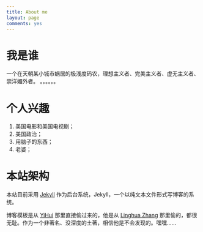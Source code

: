 ```yaml
---
title: About me
layout: page
comments: yes
---
```


# 我是谁

一个在天朝某小城市蜗居的极浅度码农，理想主义者、完美主义者、虚无主义者、崇洋媚外者。
。。。。。。

# 个人兴趣

1. 美国电影和美国电视剧；
2. 美国政治；
3. 用脑子的东西；
4. 老婆；

# 本站架构

本站目前采用 [Jekyll](https://github.com/mojombo/jekyll) 作为后台系统，Jekyll，一个以纯文本文件形式写博客的系统。

博客模板是从 [YiHui](http://yihui.name/) 那里直接偷过来的，他是从 [Linghua Zhang](http://lhzhang.com/) 那里偷的，都很无耻。作为一个非著名、没深度的土著，相信他是不会发现的。嘿嘿......

